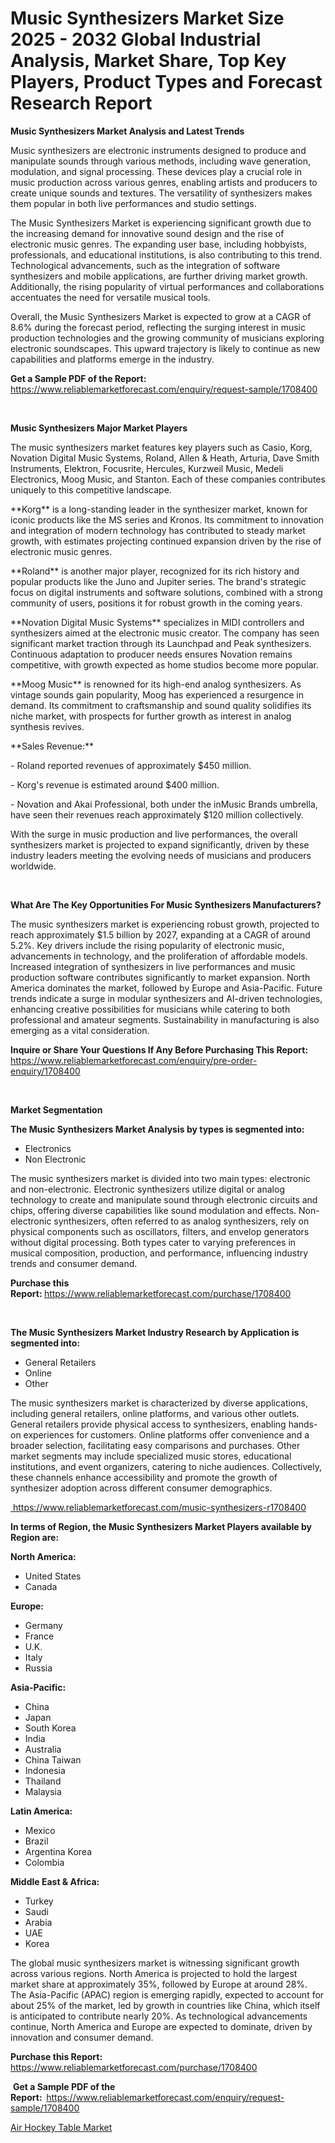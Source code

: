 <p><h1>Music Synthesizers Market Size 2025 - 2032 Global Industrial Analysis, Market Share, Top Key Players, Product Types and Forecast Research Report</h1></p><p><strong>Music Synthesizers Market Analysis and Latest Trends</strong></p>
<p><p>Music synthesizers are electronic instruments designed to produce and manipulate sounds through various methods, including wave generation, modulation, and signal processing. These devices play a crucial role in music production across various genres, enabling artists and producers to create unique sounds and textures. The versatility of synthesizers makes them popular in both live performances and studio settings.</p><p>The Music Synthesizers Market is experiencing significant growth due to the increasing demand for innovative sound design and the rise of electronic music genres. The expanding user base, including hobbyists, professionals, and educational institutions, is also contributing to this trend. Technological advancements, such as the integration of software synthesizers and mobile applications, are further driving market growth. Additionally, the rising popularity of virtual performances and collaborations accentuates the need for versatile musical tools.</p><p>Overall, the Music Synthesizers Market is expected to grow at a CAGR of 8.6% during the forecast period, reflecting the surging interest in music production technologies and the growing community of musicians exploring electronic soundscapes. This upward trajectory is likely to continue as new capabilities and platforms emerge in the industry.</p></p>
<p><strong>Get a Sample PDF of the Report:&nbsp;</strong> <a href="https://www.reliablemarketforecast.com/enquiry/request-sample/1708400?utm_campaign=2210&utm_medium=2&utm_source=Github&utm_content=ia&utm_term=09022025&utm_id=music-synthesizers">https://www.reliablemarketforecast.com/enquiry/request-sample/1708400</a></p>
<p>&nbsp;</p>
<p><strong>Music Synthesizers Major Market Players</strong></p>
<p><p>The music synthesizers market features key players such as Casio, Korg, Novation Digital Music Systems, Roland, Allen & Heath, Arturia, Dave Smith Instruments, Elektron, Focusrite, Hercules, Kurzweil Music, Medeli Electronics, Moog Music, and Stanton. Each of these companies contributes uniquely to this competitive landscape.</p><p>**Korg** is a long-standing leader in the synthesizer market, known for iconic products like the MS series and Kronos. Its commitment to innovation and integration of modern technology has contributed to steady market growth, with estimates projecting continued expansion driven by the rise of electronic music genres.</p><p>**Roland** is another major player, recognized for its rich history and popular products like the Juno and Jupiter series. The brand's strategic focus on digital instruments and software solutions, combined with a strong community of users, positions it for robust growth in the coming years.</p><p>**Novation Digital Music Systems** specializes in MIDI controllers and synthesizers aimed at the electronic music creator. The company has seen significant market traction through its Launchpad and Peak synthesizers. Continuous adaptation to producer needs ensures Novation remains competitive, with growth expected as home studios become more popular.</p><p>**Moog Music** is renowned for its high-end analog synthesizers. As vintage sounds gain popularity, Moog has experienced a resurgence in demand. Its commitment to craftsmanship and sound quality solidifies its niche market, with prospects for further growth as interest in analog synthesis revives.</p><p>**Sales Revenue:** </p><p>- Roland reported revenues of approximately $450 million.</p><p>- Korg's revenue is estimated around $400 million.</p><p>- Novation and Akai Professional, both under the inMusic Brands umbrella, have seen their revenues reach approximately $120 million collectively.</p><p>With the surge in music production and live performances, the overall synthesizers market is projected to expand significantly, driven by these industry leaders meeting the evolving needs of musicians and producers worldwide.</p></p>
<p>&nbsp;</p>
<p><strong>What Are The Key Opportunities For Music Synthesizers Manufacturers?</strong></p>
<p><p>The music synthesizers market is experiencing robust growth, projected to reach approximately $1.5 billion by 2027, expanding at a CAGR of around 5.2%. Key drivers include the rising popularity of electronic music, advancements in technology, and the proliferation of affordable models. Increased integration of synthesizers in live performances and music production software contributes significantly to market expansion. North America dominates the market, followed by Europe and Asia-Pacific. Future trends indicate a surge in modular synthesizers and AI-driven technologies, enhancing creative possibilities for musicians while catering to both professional and amateur segments. Sustainability in manufacturing is also emerging as a vital consideration.</p></p>
<p><strong>Inquire or Share Your Questions If Any Before Purchasing This Report:</strong> <a href="https://www.reliablemarketforecast.com/enquiry/pre-order-enquiry/1708400?utm_campaign=2210&utm_medium=2&utm_source=Github&utm_content=ia&utm_term=09022025&utm_id=music-synthesizers">https://www.reliablemarketforecast.com/enquiry/pre-order-enquiry/1708400</a></p>
<p>&nbsp;</p>
<p><strong>Market Segmentation</strong></p>
<p><strong>The Music Synthesizers Market Analysis by types is segmented into:</strong></p>
<p><ul><li>Electronics</li><li>Non Electronic</li></ul></p>
<p><p>The music synthesizers market is divided into two main types: electronic and non-electronic. Electronic synthesizers utilize digital or analog technology to create and manipulate sound through electronic circuits and chips, offering diverse capabilities like sound modulation and effects. Non-electronic synthesizers, often referred to as analog synthesizers, rely on physical components such as oscillators, filters, and envelop generators without digital processing. Both types cater to varying preferences in musical composition, production, and performance, influencing industry trends and consumer demand.</p></p>
<p><strong>Purchase this Report:&nbsp;</strong><a href="https://www.reliablemarketforecast.com/purchase/1708400?utm_campaign=2210&utm_medium=2&utm_source=Github&utm_content=ia&utm_term=09022025&utm_id=music-synthesizers">https://www.reliablemarketforecast.com/purchase/1708400</a></p>
<p>&nbsp;</p>
<p><strong>The Music Synthesizers Market Industry Research by Application is segmented into:</strong></p>
<p><ul><li>General Retailers</li><li>Online</li><li>Other</li></ul></p>
<p><p>The music synthesizers market is characterized by diverse applications, including general retailers, online platforms, and various other outlets. General retailers provide physical access to synthesizers, enabling hands-on experiences for customers. Online platforms offer convenience and a broader selection, facilitating easy comparisons and purchases. Other market segments may include specialized music stores, educational institutions, and event organizers, catering to niche audiences. Collectively, these channels enhance accessibility and promote the growth of synthesizer adoption across different consumer demographics.</p></p>
<p><a href="https://www.reliablemarketforecast.com/music-synthesizers-r1708400?utm_campaign=2210&utm_medium=2&utm_source=Github&utm_content=ia&utm_term=09022025&utm_id=music-synthesizers">&nbsp;https://www.reliablemarketforecast.com/music-synthesizers-r1708400</a></p>
<p><strong>In terms of Region, the Music Synthesizers Market Players available by Region are:</strong></p>
<p>
    <p> <strong> North America: </strong>
        <ul>
            <li>United States</li>
            <li>Canada</li>
        </ul>
        </p> 
    <p> <strong> Europe: </strong>
        <ul>
            <li>Germany</li>
            <li>France</li>
            <li>U.K.</li>
            <li>Italy</li>
            <li>Russia</li>
        </ul>
        </p> 
    <p> <strong> Asia-Pacific: </strong>
        <ul>
            <li>China</li>
            <li>Japan</li>
            <li>South Korea</li>
            <li>India</li>
            <li>Australia</li>
            <li>China Taiwan</li>
            <li>Indonesia</li>
            <li>Thailand</li>
            <li>Malaysia</li>
        </ul>
        </p> 
    <p> <strong> Latin America: </strong>
        <ul>
            <li>Mexico</li>
            <li>Brazil</li>
            <li>Argentina Korea</li>
            <li>Colombia</li>
        </ul>
        </p> 
    <p> <strong> Middle East & Africa: </strong>
        <ul>
            <li>Turkey</li>
            <li>Saudi</li>
            <li>Arabia</li>
            <li>UAE</li>
            <li>Korea</li>
        </ul>
    </p>
    </p>
<p><p>The global music synthesizers market is witnessing significant growth across various regions. North America is projected to hold the largest market share at approximately 35%, followed by Europe at around 28%. The Asia-Pacific (APAC) region is emerging rapidly, expected to account for about 25% of the market, led by growth in countries like China, which itself is anticipated to contribute nearly 20%. As technological advancements continue, North America and Europe are expected to dominate, driven by innovation and consumer demand.</p></p>
<p><strong>Purchase this Report: </strong><a href="https://www.reliablemarketforecast.com/purchase/1708400?utm_campaign=2210&utm_medium=2&utm_source=Github&utm_content=ia&utm_term=09022025&utm_id=music-synthesizers">https://www.reliablemarketforecast.com/purchase/1708400</a></p>
<p>&nbsp;<strong>Get a Sample PDF of the Report:&nbsp;&nbsp;</strong><a href="https://www.reliablemarketforecast.com/enquiry/request-sample/1708400?utm_campaign=2210&utm_medium=2&utm_source=Github&utm_content=ia&utm_term=09022025&utm_id=music-synthesizers">https://www.reliablemarketforecast.com/enquiry/request-sample/1708400</a></p>
<p><strong></strong></p>
<p><p><a href="https://github.com/kathiestrine5ty/Market-Research-Report-List-1/blob/main/air-hockey-table-market.md?utm_campaign=2210&utm_medium=2&utm_source=Github&utm_content=ia&utm_term=09022025&utm_id=music-synthesizers">Air Hockey Table Market</a></p></p>